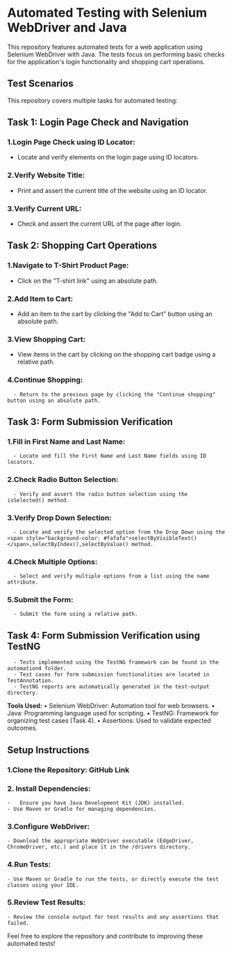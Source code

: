 # Automated Testing with Selenium WebDriver and Java
This repository features automated tests for a web application using Selenium WebDriver with Java. The tests focus on performing basic checks for the application's login functionality and shopping cart operations.
## Test Scenarios
This repository covers multiple tasks for automated testing:
## Task 1: Login Page Check and Navigation
 ### 1.Login Page Check using ID Locator:
   - Locate and verify elements on the login page using ID locators.
 ### 2.Verify Website Title:
  -	Print and assert the current title of the website using an ID locator.
 ### 3.Verify Current URL:
  - Check and assert the current URL of the page after login.
## Task 2: Shopping Cart Operations
### 1.Navigate to T-Shirt Product Page:
  - Click on the "T-shirt link" using an absolute path.
### 2.Add Item to Cart:
  - Add an item to the cart by clicking the "Add to Cart" button using an absolute path.
### 3.View Shopping Cart:
  -	View items in the cart by clicking on the shopping cart badge using a relative path.
### 4.Continue Shopping:
      - Return to the previous page by clicking the "Continue shopping" button using an absolute path.
## Task 3: Form Submission Verification
###  1.Fill in First Name and Last Name:
      - Locate and fill the First Name and Last Name fields using ID locators.
###  2.Check Radio Button Selection:
      - Verify and assert the radio button selection using the isSelected() method.
###  3.Verify Drop Down Selection:
      - Locate and verify the selected option from the Drop Down using the <span style="background-color: #fafafa">selectByVisibleText()</span>,selectByIndex(),selectByValue() method.
###  4.Check Multiple Options:
      - Select and verify multiple options from a list using the name attribute.
###  5.Submit the Form:
      -	Submit the form using a relative path.
## Task 4: Form Submission Verification using TestNG
      - Tests implemented using the TestNG framework can be found in the automation4 folder.
      - Test cases for form submission functionalities are located in TestAnnotation.
      - TestNG reports are automatically generated in the test-output directory.
**Tools Used:** 
      •	Selenium WebDriver: Automation tool for web browsers.
      •	Java: Programming language used for scripting.
      •	TestNG: Framework for organizing test cases (Task 4).
      •	Assertions: Used to validate expected outcomes.
## Setup Instructions
### 1.Clone the Repository: GitHub Link
### 2.	Install Dependencies:
    -	Ensure you have Java Development Kit (JDK) installed.
    - Use Maven or Gradle for managing dependencies.
### 3.Configure WebDriver:
    - Download the appropriate WebDriver executable (EdgeDriver, ChromeDriver, etc.) and place it in the /drivers directory.
### 4.Run Tests:
    - Use Maven or Gradle to run the tests, or directly execute the test classes using your IDE.
### 5.Review Test Results:
    - Review the console output for test results and any assertions that failed.
Feel free to explore the repository and contribute to improving these automated tests!

